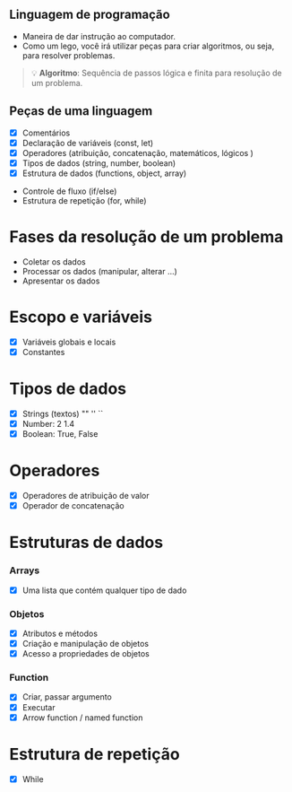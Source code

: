 ## Linguagem de programação
- Maneira de dar instrução ao computador.
- Como um lego, você irá utilizar peças para criar algoritmos, ou seja, para resolver problemas.
> 💡 **Algoritmo**: Sequência de passos lógica e finita para resolução de um problema.

## Peças de uma linguagem
- [x] Comentários
- [x] Declaração de variáveis (const, let)
- [x] Operadores (atribuição, concatenação, matemáticos, lógicos )
- [x] Tipos de dados (string, number, boolean)
- [x] Estrutura de dados (functions, object, array)
- Controle de fluxo (if/else)
- Estrutura de repetição (for, while)

# Fases da resolução de um problema
- Coletar os dados
- Processar os dados (manipular, alterar ...)
- Apresentar os dados

# Escopo e variáveis
- [x] Variáveis globais e locais
- [x] Constantes

# Tipos de dados
- [x] Strings (textos) "" '' ``
- [x] Number: 2 1.4
- [x] Boolean: True, False

# Operadores
- [x] Operadores de atribuição de valor
- [x] Operador de concatenação

# Estruturas de dados
### Arrays
- [x] Uma lista que contém qualquer tipo de dado
### Objetos
- [x] Atributos e métodos
- [x] Criação e manipulação de objetos
- [x] Acesso a propriedades de objetos
### Function
- [x] Criar, passar argumento
- [x] Executar
- [x] Arrow function / named function

# Estrutura de repetição
- [x] While



